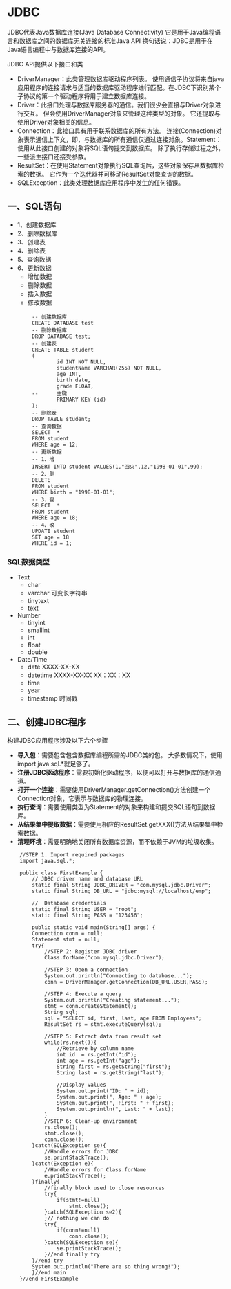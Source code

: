 # JDBC
JDBC代表Java数据库连接(Java Database Connectivity)
它是用于Java编程语言和数据库之间的数据库无关连接的标准Java API
换句话说：JDBC是用于在Java语言编程中与数据库连接的API。

JDBC API提供以下接口和类 
- DriverManager：此类管理数据库驱动程序列表。 使用通信子协议将来自java应用程序的连接请求与适当的数据库驱动程序进行匹配。在JDBC下识别某个子协议的第一个驱动程序将用于建立数据库连接。
- Driver：此接口处理与数据库服务器的通信。我们很少会直接与Driver对象进行交互。 但会使用DriverManager对象来管理这种类型的对象。 它还提取与使用Driver对象相关的信息。
- Connection：此接口具有用于联系数据库的所有方法。 连接(Connection)对象表示通信上下文，即，与数据库的所有通信仅通过连接对象。Statement：使用从此接口创建的对象将SQL语句提交到数据库。 除了执行存储过程之外，一些派生接口还接受参数。
- ResultSet：在使用Statement对象执行SQL查询后，这些对象保存从数据库检索的数据。 它作为一个迭代器并可移动ResultSet对象查询的数据。
- SQLException：此类处理数据库应用程序中发生的任何错误。
  

## 一、SQL语句
- 1、创建数据库
- 2、删除数据库
- 3、创建表
- 4、删除表
- 5、查询数据
- 6、更新数据
    - 增加数据
    - 删除数据
    - 插入数据
    - 修改数据

```sql实例
        -- 创建数据库
        CREATE DATABASE test
        -- 删除数据库
        DROP DATABASE test;
        -- 创建表
        CREATE TABLE student
        (
                id INT NOT NULL,
                studentName VARCHAR(255) NOT NULL,
                age INT,
                birth date,
                grade FLOAT,
        -- 		主键
                PRIMARY KEY (id)
        );
        -- 删除表
        DROP TABLE student;
        -- 查询数据
        SELECT	*
        FROM student
        WHERE age = 12;
        -- 更新数据
        -- 1、增
        INSERT INTO student VALUES(1,"四火",12,"1998-01-01",99);
        -- 2、删
        DELETE 
        FROM student
        WHERE birth = "1998-01-01";
        -- 3、查
        SELECT	*
        FROM student
        WHERE age = 18;
        -- 4、改
        UPDATE student 
        SET age = 18
        WHERE id = 1;

```

### SQL数据类型
- Text
    - char
    - varchar   可变长字符串
    - tinytext
    - text
- Number
    - tinyint
    - smallint
    - int
    - float
    - double
- Date/Time
    - date      XXXX-XX-XX
    - datetime  XXXX-XX-XX XX：XX：XX
    - time
    - year
    - timestamp 时间戳
  
## 二、创建JDBC程序
构建JDBC应用程序涉及以下六个步骤 
- **导入包**：需要包含包含数据库编程所需的JDBC类的包。 大多数情况下，使用import java.sql.*就足够了。
- **注册JDBC驱动程序**：需要初始化驱动程序，以便可以打开与数据库的通信通道。
- **打开一个连接**：需要使用DriverManager.getConnection()方法创建一个Connection对象，它表示与数据库的物理连接。
- **执行查询**：需要使用类型为Statement的对象来构建和提交SQL语句到数据库。
- **从结果集中提取数据**：需要使用相应的ResultSet.getXXX()方法从结果集中检索数据。
- **清理环境**：需要明确地关闭所有数据库资源，而不依赖于JVM的垃圾收集。

```示例
    //STEP 1. Import required packages
    import java.sql.*;

    public class FirstExample {
        // JDBC driver name and database URL
        static final String JDBC_DRIVER = "com.mysql.jdbc.Driver";  
        static final String DB_URL = "jdbc:mysql://localhost/emp";

        //  Database credentials
        static final String USER = "root";
        static final String PASS = "123456";

        public static void main(String[] args) {
        Connection conn = null;
        Statement stmt = null;
        try{
            //STEP 2: Register JDBC driver
            Class.forName("com.mysql.jdbc.Driver");

            //STEP 3: Open a connection
            System.out.println("Connecting to database...");
            conn = DriverManager.getConnection(DB_URL,USER,PASS);

            //STEP 4: Execute a query
            System.out.println("Creating statement...");
            stmt = conn.createStatement();
            String sql;
            sql = "SELECT id, first, last, age FROM Employees";
            ResultSet rs = stmt.executeQuery(sql);

            //STEP 5: Extract data from result set
            while(rs.next()){
                //Retrieve by column name
                int id  = rs.getInt("id");
                int age = rs.getInt("age");
                String first = rs.getString("first");
                String last = rs.getString("last");

                //Display values
                System.out.print("ID: " + id);
                System.out.print(", Age: " + age);
                System.out.print(", First: " + first);
                System.out.println(", Last: " + last);
            }
            //STEP 6: Clean-up environment
            rs.close();
            stmt.close();
            conn.close();
        }catch(SQLException se){
            //Handle errors for JDBC
            se.printStackTrace();
        }catch(Exception e){
            //Handle errors for Class.forName
            e.printStackTrace();
        }finally{
            //finally block used to close resources
            try{
                if(stmt!=null)
                    stmt.close();
            }catch(SQLException se2){
            }// nothing we can do
            try{
                if(conn!=null)
                    conn.close();
            }catch(SQLException se){
                se.printStackTrace();
            }//end finally try
        }//end try
        System.out.println("There are so thing wrong!");
        }//end main
    }//end FirstExample
```